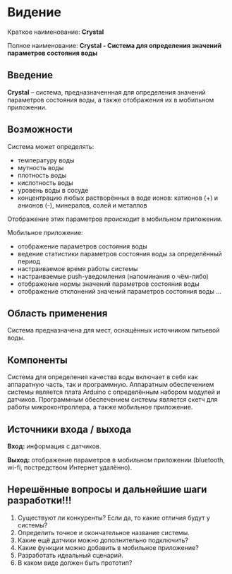#  Видение
Краткое наименование: **Crystal**

Полное наименование: **Crystal - Система для определения значений параметров состояния воды**

## Введение
**Crystal** – система, предназначеннная для определения значений параметров состояния воды, а также отображения их в мобильном приложении. 

## Возможности
Система может определять:
- температуру воды
- мутность воды
- плотность воды
- кислотность воды
- уровень воды в сосуде
- концентрацию любых растворённых в воде ионов: катионов (+) и анионов (-), минералов, солей и металлов

Отображение этих параметров происходит в мобильном приложении.

Мобильное приложение:
- отображение параметров состояния воды 
- ведение статистики параметров состояния воды за определённый период
- настраиваемое время работы системы
- настраиваемые push-уведомления (напоминания о чём-либо)
- отображение нормы значений параметров состояния воды
- отображение отклонений значений параметров состояния воды
...

## Область применения
Система предназначена для мест, оснащённых источником питьевой воды.

## Компоненты
Система для определения качества воды включает в себя как аппаратную часть, так и программную. Аппаратным обеспечением системы является плата Arduino с определённым набором модулей и датчиков. Программным обеспечением системы является скетч для работы микроконтроллера, а также мобильное приложение.

## Источники входа / выхода
**Вход:** информация с датчиков.

**Выход:** отображение параметров в мобильном приложении (bluetooth, wi-fi, постредством Интернет удалённо).

## Нерешённые вопросы и дальнейшие шаги разработки!!!
1. Существуют ли конкуренты? Если да, то какие отличия будут у системы?
2. Определить точное и окончательное название системы.
3. Какие ещё датчики можно дополнительно подключить?
4. Какие функции можно добавить в мобильное приложение?
5. Разработать идеальный сценарий.
6. В каком виде должен быть прототип?
